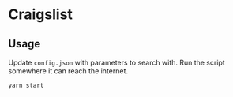 # Craigslist

## Usage

Update `config.json` with parameters to search with. Run the script somewhere it can reach the internet.

```sh
yarn start
```


